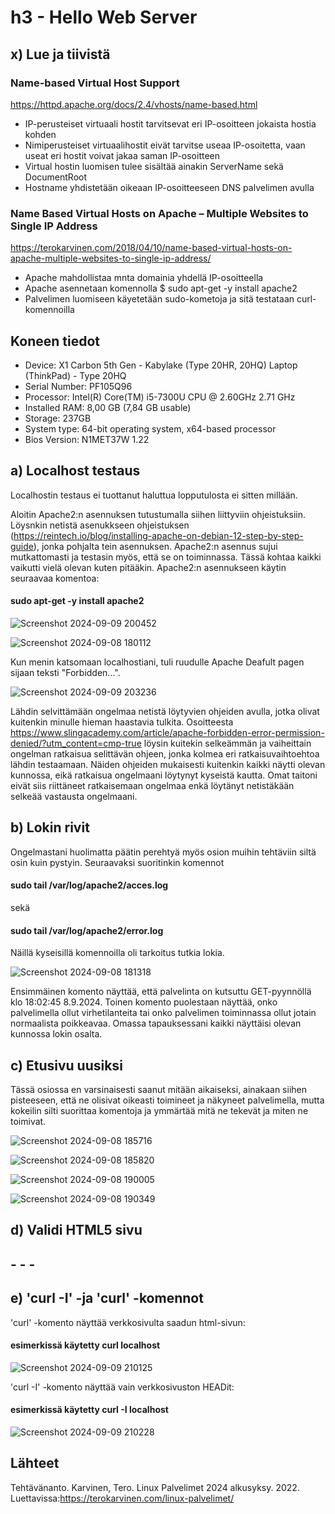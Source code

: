 # h3 - Hello Web Server

## x) Lue ja tiivistä

### Name-based Virtual Host Support 
https://httpd.apache.org/docs/2.4/vhosts/name-based.html

- IP-perusteiset virtuaali hostit tarvitsevat eri IP-osoitteen jokaista hostia kohden
- Nimiperusteiset virtuaalihostit eivät tarvitse useaa IP-osoitetta, vaan useat eri hostit voivat jakaa saman IP-osoitteen
- Virtual hostin luomisen tulee sisältää ainakin ServerName sekä DocumentRoot
- Hostname yhdistetään oikeaan IP-osoitteeseen DNS palvelimen avulla

###  Name Based Virtual Hosts on Apache – Multiple Websites to Single IP Address
https://terokarvinen.com/2018/04/10/name-based-virtual-hosts-on-apache-multiple-websites-to-single-ip-address/

- Apache mahdollistaa mnta domainia yhdellä IP-osoitteella
- Apache asennetaan komennolla $ sudo apt-get -y install apache2
- Palvelimen luomiseen käyetetään sudo-kometoja ja sitä testataan curl-komennoilla

## Koneen tiedot
- Device: X1 Carbon 5th Gen - Kabylake (Type 20HR, 20HQ) Laptop (ThinkPad) - Type 20HQ
- Serial Number: PF105Q96
- Processor:	Intel(R) Core(TM) i5-7300U CPU @ 2.60GHz   2.71 GHz
- Installed RAM:	8,00 GB (7,84 GB usable)
- Storage: 237GB
- System type:	64-bit operating system, x64-based processor
- Bios Version: N1MET37W 1.22

## a) Localhost testaus

Localhostin testaus ei tuottanut haluttua lopputulosta ei sitten millään. 

Aloitin Apache2:n asennuksen tutustumalla siihen liittyviin ohjeistuksiin. Löysnkin netistä asenukkseen ohjeistuksen (https://reintech.io/blog/installing-apache-on-debian-12-step-by-step-guide), jonka pohjalta tein asennuksen. Apache2:n asennus sujui mutkattomasti ja testasin myös, että se on toiminnassa. Tässä kohtaa kaikki vaikutti vielä olevan kuten pitääkin. Apache2:n asennukseen käytin seuraavaa komentoa:

#### sudo apt-get -y install apache2

![Screenshot 2024-09-09 200452](https://github.com/user-attachments/assets/a9f503af-6a3c-40b6-a044-bffb943d6cea)

![Screenshot 2024-09-08 180112](https://github.com/user-attachments/assets/b1690df8-a551-4209-9754-6ae45f99336d)

Kun menin katsomaan localhostiani, tuli ruudulle Apache Deafult pagen sijaan teksti "Forbidden...". 

![Screenshot 2024-09-09 203236](https://github.com/user-attachments/assets/41489ab5-a9d8-4b60-8d08-749eb7345101)

Lähdin selvittämään ongelmaa netistä löytyvien ohjeiden avulla, jotka olivat kuitenkin minulle hieman haastavia tulkita. Osoitteesta https://www.slingacademy.com/article/apache-forbidden-error-permission-denied/?utm_content=cmp-true löysin kuitekin selkeämmän ja vaiheittain ongelman ratkaisua selittävän ohjeen, jonka kolmea eri ratkaisuvaihtoehtoa lähdin testaamaan. Näiden ohjeiden mukaisesti kuitenkin kaikki näytti olevan kunnossa, eikä ratkaisua ongelmaani löytynyt kyseistä kautta.
Omat taitoni eivät siis riittäneet ratkaisemaan ongelmaa enkä löytänyt netistäkään selkeää vastausta ongelmaani. 

## b) Lokin rivit

Ongelmastani huolimatta päätin perehtyä myös osion muihin tehtäviin siltä osin kuin pystyin. Seuraavaksi suoritinkin komennot
#### sudo tail /var/log/apache2/acces.log
sekä
#### sudo tail /var/log/apache2/error.log

Näillä kyseisillä komennoilla oli tarkoitus tutkia lokia. 

![Screenshot 2024-09-08 181318](https://github.com/user-attachments/assets/2c267103-fe55-4ee4-993d-40df5157de97)

Ensimmäinen komento näyttää, että palvelinta on kutsuttu GET-pyynnöllä klo 18:02:45 8.9.2024.
Toinen komento puolestaan näyttää, onko palvelimella ollut virhetilanteita tai onko palvelimen toiminnassa ollut jotain normaalista poikkeavaa. Omassa tapauksessani kaikki näyttäisi olevan kunnossa lokin osalta.

## c) Etusivu uusiksi

Tässä osiossa en varsinaisesti saanut mitään aikaiseksi, ainakaan siihen pisteeseen, että ne olisivat oikeasti toimineet ja näkyneet palvelimella, mutta kokeilin silti suorittaa komentoja ja ymmärtää mitä ne tekevät ja miten ne toimivat.

![Screenshot 2024-09-08 185716](https://github.com/user-attachments/assets/73a8e652-10d9-4f29-83ee-1909857c0aa7)

![Screenshot 2024-09-08 185820](https://github.com/user-attachments/assets/804ecdc5-78e8-4af3-8288-be322087eea2)

![Screenshot 2024-09-08 190005](https://github.com/user-attachments/assets/d65196ca-3ff3-45ba-8d6d-f806fff79bd3)

![Screenshot 2024-09-08 190349](https://github.com/user-attachments/assets/e7c42e3d-da28-4934-b542-8f1f7cc9e927)

## d) Validi HTML5 sivu

## - - -

## e) 'curl -I' -ja 'curl' -komennot

'curl' -komento näyttää verkkosivulta saadun html-sivun:
#### esimerkissä käytetty curl localhost

![Screenshot 2024-09-09 210125](https://github.com/user-attachments/assets/f2709334-652e-4810-81b6-b59b9cfab0e8)

'curl -I' -komento näyttää vain verkkosivuston HEADit:
#### esimerkissä käytetty curl -I localhost

![Screenshot 2024-09-09 210228](https://github.com/user-attachments/assets/e241c691-c0d0-4a02-b82c-4b7d6f356fcc)

## Lähteet
Tehtävänanto. Karvinen, Tero. Linux Palvelimet 2024 alkusyksy. 2022. Luettavissa:https://terokarvinen.com/linux-palvelimet/ 
